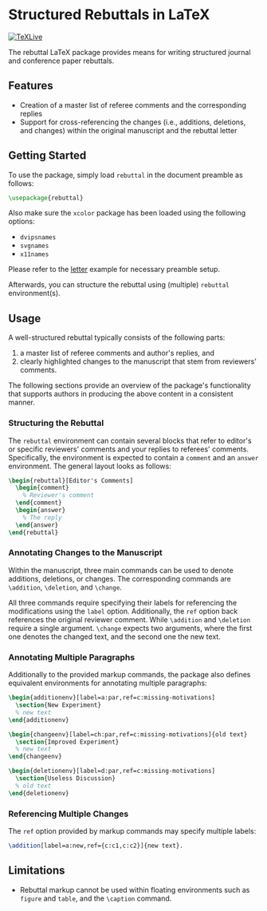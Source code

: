# Structured Rebuttals in LaTeX

[![TeXLive](https://github.com/sergiud/rebuttal/actions/workflows/texlive.yml/badge.svg)](https://github.com/sergiud/rebuttal/actions/workflows/texlive.yml)

The rebuttal LaTeX package provides means for writing structured journal and
conference paper rebuttals.

## Features

* Creation of a master list of referee comments and the corresponding replies
* Support for cross-referencing the changes (i.e., additions, deletions, and
  changes) within the original manuscript and the rebuttal letter

## Getting Started

To use the package, simply load `rebuttal` in the document preamble as follows:

```latex
\usepackage{rebuttal}
```

Also make sure the `xcolor` package has been loaded using the following options:

* `dvipsnames`
* `svgnames`
* `x11names`

Please refer to the
[letter](https://github.com/sergiud/rebuttal/blob/2e8839440c55e23de8dd05a7c0a0cef6f15ce23e/examples/letter.tex#L1)
example for necessary preamble setup.

Afterwards, you can structure the rebuttal using (multiple) `rebuttal`
environment(s).

## Usage

A well-structured rebuttal typically consists of the following parts:

1. a master list of referee comments and author's replies, and
2. clearly highlighted changes to the manuscript that stem from reviewers'
   comments.

The following sections provide an overview of the package's functionality that
supports authors in producing the above content in a consistent manner.

### Structuring the Rebuttal

The `rebuttal` environment can contain several blocks that refer to editor's or
specific reviewers' comments and your replies to referees' comments.
Specifically, the environment is expected to contain a `comment` and an `answer`
environment. The general layout looks as follows:

```latex
\begin{rebuttal}[Editor's Comments]
  \begin{comment}
    % Reviewer's comment
  \end{comment}
  \begin{answer}
    % The reply
  \end{answer}
\end{rebuttal}
```

### Annotating Changes to the Manuscript

Within the manuscript, three main commands can be used to denote additions,
deletions, or changes. The corresponding commands are `\addition`, `\deletion`,
and `\change`.

All three commands require specifying their labels for referencing the
modifications using the `label` option. Additionally, the `ref` option back
references the original reviewer comment. While `\addition` and `\deletion`
require a single argument. `\change` expects two arguments, where the first one
denotes the changed text, and the second one the new text.

### Annotating Multiple Paragraphs

Additionally to the provided markup commands, the package also defines
equivalent environments for annotating multiple paragraphs:

```latex
\begin{additionenv}[label=a:par,ref=c:missing-motivations]
  \section{New Experiment}
  % new text
\end{additionenv}

\begin{changeenv}[label=ch:par,ref=c:missing-motivations]{old text}
  \section{Improved Experiment}
  % new text
\end{changeenv}

\begin{deletionenv}[label=d:par,ref=c:missing-motivations]
  \section{Useless Discussion}
  % old text
\end{deletionenv}
```

### Referencing Multiple Changes

The `ref` option provided by markup commands may specify multiple labels:

```latex
\addition[label=a:new,ref={c:c1,c:c2}]{new text}.
```

## Limitations

* Rebuttal markup cannot be used within floating environments such as `figure`
  and `table`, and the `\caption` command.
